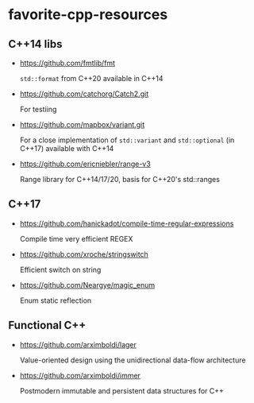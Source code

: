 # favorite-cpp-resources

## C++14 libs
* https://github.com/fmtlib/fmt

  `std::format` from C++20 available in C++14
    
* https://github.com/catchorg/Catch2.git

  For testiing
 
* https://github.com/mapbox/variant.git

  For a close implementation of `std::variant` and `std::optional` (in C++17) available with C++14
  
* https://github.com/ericniebler/range-v3

  Range library for C++14/17/20, basis for C++20's std::ranges
  
## C++17

* https://github.com/hanickadot/compile-time-regular-expressions

  Compile time very efficient REGEX
  
* https://github.com/xroche/stringswitch

  Efficient switch on string
  
* https://github.com/Neargye/magic_enum

  Enum static reflection 
  
## Functional C++

* https://github.com/arximboldi/lager
  
  Value-oriented design using the unidirectional data-flow architecture

* https://github.com/arximboldi/immer
  
  Postmodern immutable and persistent data structures for C++


